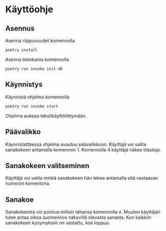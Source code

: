 # Käyttöohje

## Asennus

Asenna riippuvuudet komennolla

    poetry install

Asenna tietokanta komennolla

    poetry run invoke init-db

## Käynnistys

Käynnistä ohjelma komennolla 

    poetry run invoke start

Ohjelma aukeaa tekstikäyttöliittymään.

## Päävalikko

Käynnistettäessä ohjelma avautuu päävalikkoon. Käyttäjä voi valita sanakokeen antamalla komennon 1. Komennolla 4 käyttäjä näkee tilastoja.

## Sanakokeen valitseminen

Käyttäjä voi valita minkä sanakokeen hän tekee antamalla sitä vastaavan numeron komentona.

## Sanakoe

Sanakokeesta voi poistua milloin tahansa komennolla x. Muuten käyttäjän tulee antaa oikea suomennos näkyvillä olevasta sanasta. Kun kaikkiin sanakokeen kysymyksiin on vastattu, koe loppuu.
